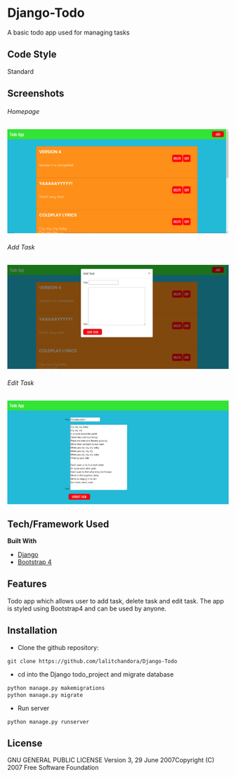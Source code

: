 # Django-Todo

A basic todo app used for managing tasks

## Code Style

Standard

## Screenshots

###### Homepage
![Image file of the web app](https://github.com/lalitchandora/Django-Todo/blob/master/screenshots/homepage.png)

###### Add Task
![Image file of the web app](https://github.com/lalitchandora/Django-Todo/blob/master/screenshots/add%20task.png)

###### Edit Task
![Image file of the web app](https://github.com/lalitchandora/Django-Todo/blob/master/screenshots/update%20task.png)

## Tech/Framework Used

**Built With**

- [Django](https://www.djangoproject.com/)
- [Bootstrap 4](https://getbootstrap.com/)

## Features

Todo app which allows user to add task, delete task and edit task. The app is styled using Bootstrap4 and can be used by anyone.

## Installation

- Clone the github repository:

```
git clone https://github.com/lalitchandora/Django-Todo
```

- cd into the Django todo_project and migrate database

```
python manage.py makemigrations
python manage.py migrate
```

- Run server

```
python manage.py runserver
```

## License

GNU GENERAL PUBLIC LICENSE Version 3, 29 June 2007Copyright (C) 2007 Free Software Foundation

